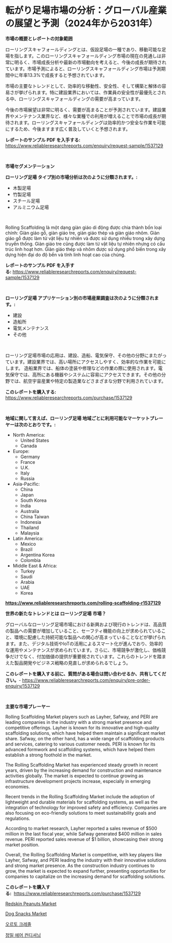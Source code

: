<p><h1>転がり足場市場の分析：グローバル産業の展望と予測（2024年から2031年）</h1></p><p><strong>市場の概要とレポートの対象範囲</strong></p>
<p><p>ローリングスキャフォールディングとは、仮設足場の一種であり、移動可能な足場を指します。このローリングスキャフォールディング市場の現在の見通しは非常に明るく、市場成長分析や最新の市場動向を考えると、今後の成長が期待されています。市場予測によると、ローリングスキャフォールディング市場は予測期間中に年率13.3%で成長すると予想されています。</p><p>市場の主要なトレンドとして、効率的な移動性、安全性、そして構築と解体の容易さが挙げられます。特に建設業界においては、作業員の安全性が最優先とされる中、ローリングスキャフォールディングの需要が高まっています。</p><p>今後の市場展望は非常に明るく、需要が高まることが予測されています。建設業界やメンテナンス業界など、様々な業種での利用が増えることで市場の成長が期待されます。ローリングスキャフォールディングは効率的かつ安全な作業を可能にするため、今後ますます広く普及していくと予想されます。</p></p>
<p><strong>レポートのサンプル PDF を入手する:</strong> <a href="https://www.reliableresearchreports.com/enquiry/request-sample/1537129">https://www.reliableresearchreports.com/enquiry/request-sample/1537129</a></p>
<p>&nbsp;</p>
<p><strong>市場セグメンテーション</strong></p>
<p><strong>ローリング足場 タイプ別の市場分析は次のように分類されます。:</strong></p>
<p><ul><li>木製足場</li><li>竹製足場</li><li>スチール足場</li><li>アルミニウム足場</li></ul></p>
<p>&nbsp;</p>
<p><p>Rolling Scaffolding là một dạng giàn giáo di động được chia thành bốn loại chính: Giàn giáo gỗ, giàn giáo tre, giàn giáo thép và giàn giáo nhôm. Giàn giáo gỗ được làm từ vật liệu tự nhiên và được sử dụng nhiều trong xây dựng truyền thống. Giàn giáo tre cũng được làm từ vật liệu tự nhiên nhưng có cấu trúc linh hoạt hơn. Giàn giáo thép và nhôm được sử dụng phổ biến trong xây dựng hiện đại do độ bền và tính linh hoạt cao của chúng.</p></p>
<p><strong>レポートのサンプル PDF を入手する:</strong>&nbsp;<a href="https://www.reliableresearchreports.com/enquiry/request-sample/1537129">https://www.reliableresearchreports.com/enquiry/request-sample/1537129</a></p>
<p>&nbsp;</p>
<p><strong> ローリング足場 アプリケーション別の市場産業調査は次のように分類されます。:</strong></p>
<p><ul><li>建設</li><li>造船所</li><li>電気メンテナンス</li><li>その他</li></ul></p>
<p>&nbsp;</p>
<p><p>ローリング足場市場の応用は、建設、造船、電気保守、その他の分野にまたがっています。建設業界では、高い場所にアクセスしやすく、効率的な作業を可能にします。 造船業界では、船体の塗装や修理などの作業の際に使用されます。電気保守では、高所にある機器やシステムに容易にアクセスできます。その他の分野では、航空宇宙産業や特定の製造業などさまざまな分野で利用されています。</p></p>
<p><strong>このレポートを購入する:</strong>&nbsp; <a href="https://www.reliableresearchreports.com/purchase/1537129">https://www.reliableresearchreports.com/purchase/1537129</a></p>
<p>&nbsp;</p>
<p><strong>地域に関して言えば、ローリング足場 地域ごとに利用可能なマーケットプレーヤーは次のとおりです。:</strong></p>
<p><ul>
    <li>
        North America:
        <ul>
            <li>United States</li>
            <li>Canada</li>
        </ul>
    </li>
    <li>
        Europe:
        <ul>
            <li>Germany</li>
            <li>France</li>
            <li>U.K.</li>
            <li>Italy</li>
            <li>Russia</li>
        </ul>
    </li>
    <li>
        Asia-Pacific:
        <ul>
            <li>China</li>
            <li>Japan</li>
            <li>South Korea</li>
            <li>India</li>
            <li>Australia</li>
            <li>China Taiwan</li>
            <li>Indonesia</li>
            <li>Thailand</li>
            <li>Malaysia</li>
        </ul>
    </li>
    <li>
        Latin America:
        <ul>
            <li>Mexico</li>
            <li>Brazil</li>
            <li>Argentina Korea</li>
            <li>Colombia</li>
        </ul>
    </li>
    <li>
        Middle East & Africa:
        <ul>
            <li>Turkey</li>
            <li>Saudi</li>
            <li>Arabia</li>
            <li>UAE</li>
            <li>Korea</li>
        </ul>
    </li>
    </ul></p>
<p><strong><a href="https://www.reliableresearchreports.com/rolling-scaffolding-r1537129">https://www.reliableresearchreports.com/rolling-scaffolding-r1537129</a></strong>&nbsp;</p>
<p><strong>世界の新たなトレンドとは ローリング足場 市場？</strong></p>
<p><p>グローバルなローリング足場市場における新興および現行のトレンドは、高品質の製品への需要が増加していること、セーフティ機能の向上が求められていること、環境に配慮した持続可能な製品への関心が高まっていることなどが挙げられます。また、デジタル技術やIoTの活用によるスマート化が進んでおり、効率的な運用やメンテナンスが求められています。さらに、市場競争が激化し、価格競争だけでなく、付加価値の提供が重要視されています。これらのトレンドを踏まえた製品開発やビジネス戦略の見直しが求められるでしょう。</p></p>
<p><strong>このレポートを購入する前に、質問がある場合は問い合わせるか、共有してください。</strong>- <a href="https://www.reliableresearchreports.com/enquiry/pre-order-enquiry/1537129">https://www.reliableresearchreports.com/enquiry/pre-order-enquiry/1537129</a></p>
<p>&nbsp;</p>
<p><strong>主要な市場プレーヤー</strong></p>
<p><p>Rolling Scaffolding Market players such as Layher, Safway, and PERI are leading companies in the industry with a strong market presence and competitive offerings. Layher is known for its innovative and high-quality scaffolding solutions, which have helped them maintain a significant market share. Safway, on the other hand, has a wide range of scaffolding products and services, catering to various customer needs. PERI is known for its advanced formwork and scaffolding systems, which have helped them establish a strong foothold in the market.</p><p>The Rolling Scaffolding Market has experienced steady growth in recent years, driven by the increasing demand for construction and maintenance activities globally. The market is expected to continue growing as infrastructure development projects increase, especially in emerging economies.</p><p>Recent trends in the Rolling Scaffolding Market include the adoption of lightweight and durable materials for scaffolding systems, as well as the integration of technology for improved safety and efficiency. Companies are also focusing on eco-friendly solutions to meet sustainability goals and regulations.</p><p>According to market research, Layher reported a sales revenue of $500 million in the last fiscal year, while Safway generated $400 million in sales revenue. PERI reported sales revenue of $1 billion, showcasing their strong market position.</p><p>Overall, the Rolling Scaffolding Market is competitive, with key players like Layher, Safway, and PERI leading the industry with their innovative solutions and strong market presence. As the construction industry continues to grow, the market is expected to expand further, presenting opportunities for companies to capitalize on the increasing demand for scaffolding solutions.</p></p>
<p><strong>このレポートを購入する:</strong>&nbsp;&nbsp;<a href="https://www.reliableresearchreports.com/purchase/1537129">https://www.reliableresearchreports.com/purchase/1537129</a></p>
<p><p><a href="https://github.com/Krish2023na/Market-Research-Report-List-3/blob/main/redskin-peanuts-market.md">Redskin Peanuts Market</a></p><p><a href="https://github.com/bmorecock/Market-Research-Report-List-2/blob/main/dog-snacks-market.md">Dog Snacks Market</a></p><p><a href="https://github.com/Elenrrera7685/Market-Research-Report-List-1/blob/main/689502317113.md">오르토 크레졸</a></p><p><a href="https://github.com/vsn7qpua81q/Market-Research-Report-List-1/blob/main/170386917112.md">정밀 에어 컨디셔닝</a></p></p>